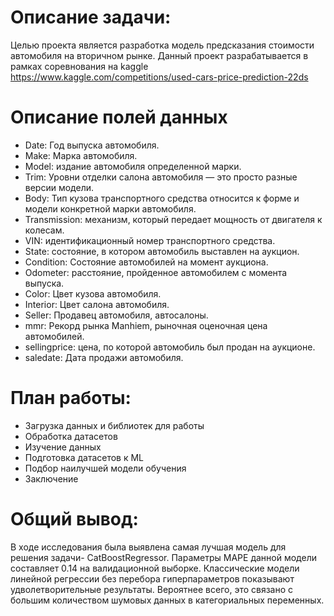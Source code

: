 # Описание задачи: 
Целью проекта является разработка модель предсказания стоимости автомобиля на вторичном рынке. Данный проект разрабатывается в рамках соревнования на kaggle https://www.kaggle.com/competitions/used-cars-price-prediction-22ds

# Описание полей данных

- Date: Год выпуска автомобиля.
- Make: Марка автомобиля.
- Model: издание автомобиля определенной марки.
- Trim: Уровни отделки салона автомобиля — это просто разные версии модели.
- Body: Тип кузова транспортного средства относится к форме и модели конкретной марки автомобиля.
- Transmission: механизм, который передает мощность от двигателя к колесам.
- VIN: идентификационный номер транспортного средства.
- State: состояние, в котором автомобиль выставлен на аукцион.
- Condition: Состояние автомобилей на момент аукциона.
- Odometer: расстояние, пройденное автомобилем с момента выпуска.
- Color: Цвет кузова автомобиля.
- Interior: Цвет салона автомобиля.
- Seller: Продавец автомобиля, автосалоны.
- mmr: Рекорд рынка Manhiem, рыночная оценочная цена автомобилей.
- sellingprice: цена, по которой автомобиль был продан на аукционе.
- saledate: Дата продажи автомобиля.

# План работы:

- Загрузка данных и библиотек для работы
- Обработка датасетов
- Изучение данных
- Подготовка датасетов к ML
- Подбор наилучшей модели обучения
- Заключение

# Общий вывод:

В ходе исследования была выявлена самая лучшая модель для решения задачи- CatBoostRegressor. Параметры MAPE данной модели составляет 0.14 на валидационной выборке. Классические модели линейной регрессии без перебора гиперпараметров показывают удволетворительные результаты. Вероятнее всего, это связано с большим количеством шумовых данных в категориальных переменных.
